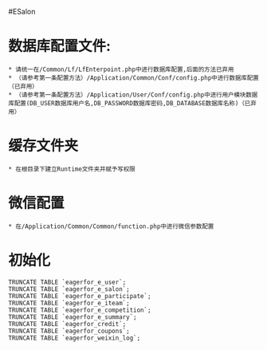 #ESalon
# 数据库配置文件:
    * 请统一在/Common/Lf/LfEnterpoint.php中进行数据库配置,后面的方法已弃用
    * （请参考第一条配置方法）/Application/Common/Conf/config.php中进行数据库配置（已弃用）
    * （请参考第一条配置方法）/Application/User/Conf/config.php中进行用户模块数据库配置(DB_USER数据库用户名,DB_PASSWORD数据库密码,DB_DATABASE数据库名称)（已弃用）
# 缓存文件夹
    * 在根目录下建立Runtime文件夹并赋予写权限
# 微信配置
    * 在/Application/Common/Common/function.php中进行微信参数配置
    
# 初始化
    TRUNCATE TABLE `eagerfor_e_user`;
    TRUNCATE TABLE `eagerfor_e_salon`;
    TRUNCATE TABLE `eagerfor_e_participate`;
    TRUNCATE TABLE `eagerfor_e_iteam`;
    TRUNCATE TABLE `eagerfor_e_competition`;
    TRUNCATE TABLE `eagerfor_e_summary`;
    TRUNCATE TABLE `eagerfor_credit`;
    TRUNCATE TABLE `eagerfor_coupons`;
    TRUNCATE TABLE `eagerfor_weixin_log`;